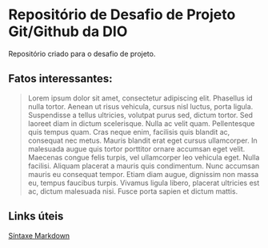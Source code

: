 # Repositório de Desafio de Projeto Git/Github da DIO
Repositório criado para o desafio de projeto.

## Fatos interessantes:

> Lorem ipsum dolor sit amet, consectetur adipiscing elit. Phasellus id nulla tortor. Aenean ut risus vehicula, cursus nisl luctus, porta ligula. Suspendisse a tellus ultricies, volutpat purus sed, dictum tortor. Sed laoreet diam in dictum scelerisque. Nulla ac velit quam. Pellentesque quis tempus quam. Cras neque enim, facilisis quis blandit ac, consequat nec metus. Mauris blandit erat eget cursus ullamcorper. In malesuada augue quis tortor porttitor ornare accumsan eget velit. Maecenas congue felis turpis, vel ullamcorper leo vehicula eget. Nulla facilisi. Aliquam placerat a mauris quis condimentum. Nunc accumsan mauris eu consequat tempor. Etiam diam augue, dignissim non massa eu, tempus faucibus turpis. Vivamus ligula libero, placerat ultricies est ac, dictum malesuada nisi. Fusce porta sapien et dictum mattis. 

## Links úteis
[Síntaxe Markdown](markdownguide.org/basic-syntax)
